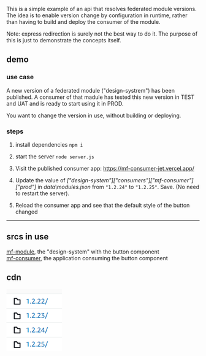 This is a simple example of an api that resolves federated module versions. The idea is to enable version change by configuration in runtime, rather than having to build and deploy the consumer of the module.

Note: express redirection is surely not the best way to do it. The purpose of this is just to demonstrate the concepts itself.


## demo

### use case
A new version of a federated module ("design-systrem") has been published.
A consumer of that madule has tested this new version in TEST and UAT and is ready to start using it in PROD.

You want to change the version in use, without building or deploying.

### steps
1. install dependencies
`npm i`

2. start the server
`node server.js`

3. Visit the published consumer app: https://mf-consumer-jet.vercel.app/

4. Update the value of _["design-system"]["consumers"]["mf-consumer"]["prod"]_ in _data\modules.json_ from `"1.2.24"` to `"1.2.25"`. Save. 
(No need to restart the server).

5. Reload the consumer app and see that the default style of the button changed


<hr />

## srcs in use

[mf-module](https://github.com/ericrinaldo/mf-module), the "design-system" with the button component <br />
[mf-consumer](https://github.com/ericrinaldo/mf-consumer), the application consuming the button component

## cdn
![image of cdn content](./cdn.png)